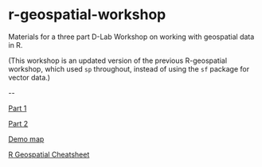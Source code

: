 # r-geospatial-workshop

Materials for a three part D-Lab Workshop on working with geospatial data in R.

(This workshop is an updated version of the previous R-geospatial workshop,
which used `sp` throughout, instead of using the `sf` package for vector data.)

--

[Part 1](https://dlab-geo.github.io/r-geospatial-workshop/r-geospatial-workshop-pt1-tutorial.html)

[Part 2](https://dlab-geo.github.io/r-geospatial-workshop/r-geospatial-workshop-pt2-tutorial.html)

[Demo map](https://dlab-geo.github.io/r-geospatial-workshop/sf_properties.html)

[R Geospatial Cheatsheet](https://dlab-geo.github.io/r-geospatial-workshop/r-geospatial-cheatsheet.html)


